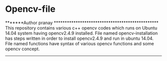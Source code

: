 # Opencv-file
*******Author pranay ************************************************ 
This repository contains various c++ opencv codes which runs on Ubuntu 14.04 system having opencv2.4.9 installed.
File named opencv-installation has steps written in order to install opencv2.4.9 and run in ubuntu 14.04.
File named functions have syntax of various opencv functions and some opencv concept.

*********************************************************************
